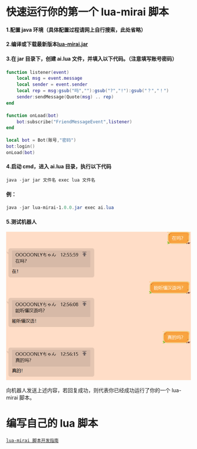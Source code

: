 # 快速运行你的第一个 lua-mirai 脚本



#### 1.配置 java 环境（具体配置过程请网上自行搜索，此处省略）



#### 2.编译或下载最新版本[lua-mirai.jar](https://github.com/only52607/lua-mirai/releases)



#### 3.在 jar 目录下，创建 ai.lua 文件，并填入以下代码。（注意填写账号密码）

```lua
function listener(event)
    local msg = event.message
    local sender = event.sender
    local rep = msg:gsub("吗",""):gsub("?","!"):gsub("？","！")
    sender:sendMessage(Quote(msg) .. rep)
end

function onLoad(bot)
    bot:subscribe("FriendMessageEvent",listener)
end

local bot = Bot(账号,"密码")
bot:login()
onLoad(bot)
```



#### 4.启动 cmd，进入 ai.lua 目录，执行以下代码

```powershell
java -jar jar 文件名 exec lua 文件名
```

#### 例：

```powershell
java -jar lua-mirai-1.0.0.jar exec ai.lua
```



#### 5.测试机器人

![aiDialog](/docs/res/aiDialog.png)

向机器人发送上述内容，若回复成功，则代表你已经成功运行了你的一个 lua-mirai 脚本。



# 编写自己的 lua 脚本

[`lua-mirai 脚本开发指南`](/docs/guide.md)

